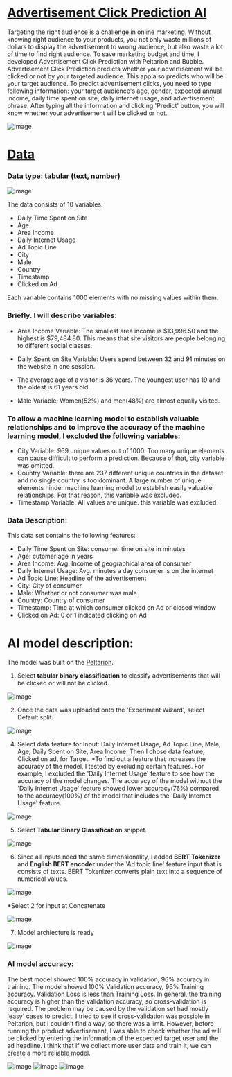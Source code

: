 # [Advertisement Click Prediction AI](http://ad-click-prediction-4.bubbleapps.io)

Targeting the right audience is a challenge in online marketing. Without knowing right audience to your products, you not only waste millions of dollars to display the advertisement to wrong audience, but also waste a lot of time to find right audience. To save marketing budget and time, I developed Advertisement Click Prediction with Peltarion and Bubble.
Advertisement Click Prediction predicts whether your advertisement will be clicked or not by your targeted audience. This app also predicts who will be your target audience. To predict advertisement clicks, you need to type following information: your target audience's age, gender, expected annual income, daily time spent on site, daily internet usage, and advertisement phrase. After typing all the information and clicking 'Predict' button, you will know whether your advertisement will be clicked or not.

![image](https://user-images.githubusercontent.com/89971178/131816812-fc405545-4153-44fa-891a-bf6a41c36fd5.png)

# [Data](https://www.kaggle.com/kevinhartman0/advertisement-transcripts-from-various-industries?select=Advertisement_Transcripts_deduped_edited.xlsx)

### Data type: tabular (text, number)

![image](https://user-images.githubusercontent.com/89971178/131817009-fc264c6f-c5dd-48a8-a7d2-239b9e0fbc41.png)

The data consists of 10 variables: 
- Daily Time Spent on Site
- Age
- Area Income
- Daily Internet Usage
- Ad Topic Line
- City
- Male
- Country
- Timestamp
- Clicked on Ad


Each variable contains 1000 elements with no missing values within them.

### Briefly. I will describe variables:
- Area Income Variable: The smallest area income is $13,996.50 and the highest is $79,484.80. This means that site visitors are people belonging to different social classes.

- Daily Spent on Site Variable: Users spend between 32 and 91 minutes on the website in one session.  
- The average age of a visitor is 36 years. The youngest user has 19 and the oldest is 61 years old.   
- Male Variable: Women(52%) and men(48%) are almost equally visited. 

### To allow a machine learning model to establish valuable relationships and to improve the accuracy of the machine learning model, I excluded the following variables: 

- City Variable: 969 unique values out of 1000. Too many unique elements can cause difficult to perform a prediction. Because of that, city variable was omitted.  
- Country Variable: there are 237 different unique countries in the dataset and no single country is too dominant. A large number of unique elements hinder machine learning model to establish easily valuable relationships. For that reason, this variable was excluded.
- Timestamp Variable: All values are unique. this variable was excluded.  


### Data Description: 
This data set contains the following features:

- Daily Time Spent on Site: consumer time on site in minutes
- Age: cutomer age in years
- Area Income: Avg. Income of geographical area of consumer
- Daily Internet Usage: Avg. minutes a day consumer is on the internet
- Ad Topic Line: Headline of the advertisement
- City: City of consumer
- Male: Whether or not consumer was male
- Country: Country of consumer
- Timestamp: Time at which consumer clicked on Ad or closed window
- Clicked on Ad: 0 or 1 indicated clicking on Ad


# AI model description:
The model was built on the [Peltarion](https://peltarion.com/).  
1. Select **tabular binary classification** to classify advertisements that will be clicked or will not be clicked. 

 ![image](https://user-images.githubusercontent.com/89971178/131817061-fd4e3340-78b4-4258-9fad-a4122b11a456.png)

2. Once the data was uploaded onto the 'Experiment Wizard', select Default split. 

![image](https://user-images.githubusercontent.com/89971178/131817348-e3bfa611-2c67-4e56-93fd-9f3199f75f74.png)

4. Select data feature for Input: Daily Internet Usage, Ad Topic Line, Male, Age, Daily Spent on Site, Area Income. Then I chose data feature, Clicked on ad, for Target. *To find out a feature that increases the accuracy of the model, I tested by excluding certain features. For example, I excluded the 'Daily Internet Usage' feature to see how the accuracy of the model changes. The accuracy of the model without the 'Daily Internet Usage' feature showed lower accuracy(76%) compared to the accuracy(100%) of the model that includes the 'Daily Internet Usage' feature.

![image](https://user-images.githubusercontent.com/89971178/131817759-c1b8021f-1fff-44ac-bb2c-304208e2e547.png)

5. Select **Tabular Binary Classification** snippet.

![image](https://user-images.githubusercontent.com/89971178/131817855-05b61c30-8ba5-4d6b-a410-c2206a61a55f.png)

6. Since all inputs need the same dimensionality, I added **BERT Tokenizer** and **English BERT encoder** under the 'Ad topic line' feature input that is consists of texts. BERT Tokenizer converts plain text into a sequence of numerical values.

![image](https://user-images.githubusercontent.com/89971178/131818115-102e9ddb-227d-43d1-a37d-5f5d358a3b98.png)

*Select 2 for input at Concatenate

![image](https://user-images.githubusercontent.com/89971178/131818152-8f437e8f-457a-4ef9-9f73-fc63ecc7ebde.png)

7. Model archiecture is ready

![image](https://user-images.githubusercontent.com/89971178/131818165-c6b5a871-955f-48cf-8319-57764de58e38.png)


### AI model accuracy:
The best model showed 100% accuracy in validation, 96% accuracy in training. The model showed 100% Validation accuracy, 96% Training accuracy. Validation Loss is less than Training Loss. In general, the training accuracy is higher than the validation accuracy, so cross-validation is required. The problem may be caused by the validation set had mostly 'easy' cases to predict. I tried to see if cross-validation was possible in Peltarion, but I couldn't find a way, so there was a limit. However, before running the product advertisement, I was able to check whether the ad will be clicked by entering the information of the expected target user and the ad headline. I think that if we collect more user data and train it, we can create a more reliable model.

![image](https://user-images.githubusercontent.com/89971178/131818659-1b58aa8c-f9fc-4f85-8d06-242aedcff1cc.png)
![image](https://user-images.githubusercontent.com/89971178/131818670-16be75f1-2ce6-4dc3-b4f1-bb998cdfd1a0.png)
![image](https://user-images.githubusercontent.com/89971178/131818683-6d39953f-3c79-4cf6-8f58-3c9387fa88eb.png)




